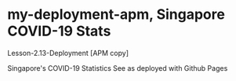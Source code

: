 # my-deployment-apm, Singapore COVID-19 Stats
Lesson-2.13-Deployment [APM copy]

Singapore's COVID-19 Statistics 
See as deployed with Github Pages 
